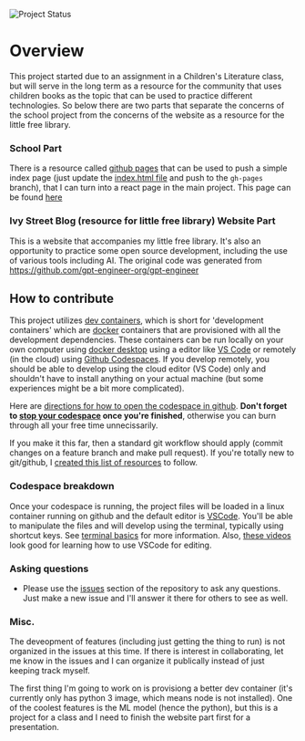 ![Project Status](https://img.shields.io/badge/status-broken-red)

# Overview 
This project started due to an assignment in a Children's Literature class, but will serve in the long term as a resource for the community that uses children books as the topic that can be used to practice different technologies. So below there are two parts that separate the concerns of the school project from the concerns of the website as a resource for the little free library. 

### School Part
There is a resource called [github pages](https://docs.github.com/en/pages/quickstart) that can be used to push a simple index page (just update the [index.html file](https://github.com/sprintup/ivystreetblog/blob/gh-pages/index.html) and push to the `gh-pages` branch), that I can turn into a react page in the main project. This page can be found [here](https://sprintup.github.io/ivystreetblog/)

### Ivy Street Blog (resource for little free library) Website Part
This is a website that accompanies my little free library. It's also an opportunity to practice some open source development, including the use of various tools including AI. The original code was generated from https://github.com/gpt-engineer-org/gpt-engineer

## How to contribute
This project utilizes [dev containers](https://containers.dev/), which is short for 'development containers' which are [docker](https://docs.docker.com/get-started/overview/) containers that are provisioned with all the development dependencies. These containers can be run locally on your own computer using [docker desktop](https://www.docker.com/products/docker-desktop/) using a editor like [VS Code](https://code.visualstudio.com/docs/devcontainers/containers) or remotely (in the cloud) using [Github Codespaces](https://docs.github.com/en/codespaces). If you develop remotely, you should be able to develop using the cloud editor (VS Code) only and shouldn't have to install anything on your actual machine (but some experiences might be a bit more complicated). 

Here are [directions for how to open the codespace in github](https://docs.github.com/en/codespaces/developing-in-a-codespace/creating-a-codespace-for-a-repository#creating-a-codespace-for-a-repository). **Don't forget to [stop your codespace](https://docs.github.com/en/codespaces/developing-in-a-codespace/stopping-and-starting-a-codespace#stopping-a-codespace) once you're finished**, otherwise you can burn through all your free time unnecissarily. 

If you make it this far, then a standard git workflow should apply (commit changes on a feature branch and make pull request). If you're totally new to git/github, I [created this list of resources](https://github.com/sprintup/blah?tab=readme-ov-file#additional-resources) to follow.  

### Codespace breakdown
Once your codespace is running, the project files will be loaded in a linux container running on github and the default editor is [VSCode](https://code.visualstudio.com/docs). You'll be able to manipulate the files and will develop using the terminal, typically using shortcut keys. See [terminal basics](https://code.visualstudio.com/docs/terminal/basics) for more information. Also, [these videos](https://code.visualstudio.com/docs/getstarted/introvideos) look good for learning how to use VSCode for editing.

### Asking questions
- Please use the [issues](https://github.com/sprintup/ivystreetblog/issues) section of the repository to ask any questions. Just make a new issue and I'll answer it there for others to see as well. 

### Misc.
The deveopment of features (including just getting the thing to run) is not organized in the issues at this time. If there is interest in collaborating, let me know in the issues and I can organize it publically instead of just keeping track myself. 

The first thing I'm going to work on is provisiong a better dev container (it's currently only has python 3 image, which means node is not installed). One of the coolest features is the ML model (hence the python), but this is a project for a class and I need to finish the website part first for a presentation. 